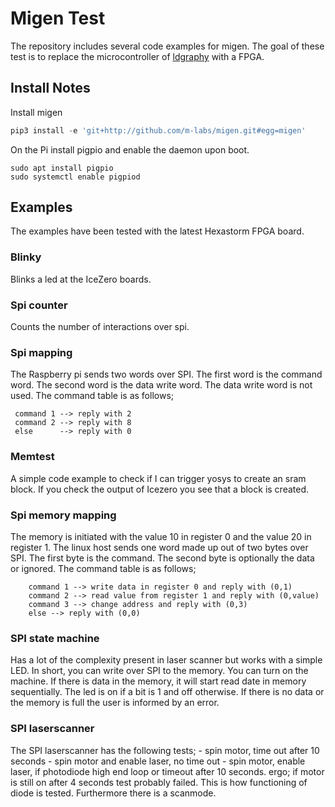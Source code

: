 # Migen Test

The repository includes several code examples for migen. 
The goal of these test is to replace the microcontroller of [ldgraphy](https://github.com/hstarmans/ldgraphy) with a FPGA.

## Install Notes
Install migen
```python
pip3 install -e 'git+http://github.com/m-labs/migen.git#egg=migen'
```
On the Pi install pigpio and enable the daemon upon boot.
```
sudo apt install pigpio
sudo systemctl enable pigpiod
```

## Examples
The examples have been tested with the latest Hexastorm FPGA board.

### Blinky
Blinks a led at the IceZero boards.

### Spi counter
Counts the number of interactions over spi.

### Spi mapping
The Raspberry pi sends two words over SPI. The first word is the command word. The second word is the data write word. The data write word is not used.
The command table is as follows;
```
 command 1 --> reply with 2
 command 2 --> reply with 8
 else      --> reply with 0
```

### Memtest 
A simple code example to check if I can trigger yosys to create an sram block. 
If you check the output of Icezero you see that a block is created.

### Spi memory mapping
The memory is initiated with the value 10 in register 0 and the value 20 in register 1.
The linux host sends one word made up out of two bytes over SPI. The first byte is the command. 
The second byte is optionally the data or ignored. The command table is as follows;
```
    command 1 --> write data in register 0 and reply with (0,1)
    command 2 --> read value from register 1 and reply with (0,value)
    command 3 --> change address and reply with (0,3)
    else --> reply with (0,0)
```

### SPI state machine
Has a lot of the complexity present in laser scanner but works with a simple LED.
In short, you can write over SPI to the memory. You can turn on the machine.
If there is data in the memory, it will start read date in memory sequentially. The led is on if a bit is 1 and off otherwise.
If there is no data or the memory is full the user is informed by an error.

### SPI laserscanner
The SPI laserscanner has the following tests; 
    - spin motor, time out after 10 seconds
    - spin motor and enable laser, no time out
    - spin motor, enable laser, if photodiode high end loop or timeout after 10 seconds.
        ergo; if motor is still on after 4 seconds test probably failed. This is how functioning of diode is tested.
Furthermore there is a scanmode. 



<!--
hidden section
    You still need to add possibility to disable or enable moving.
 -->
